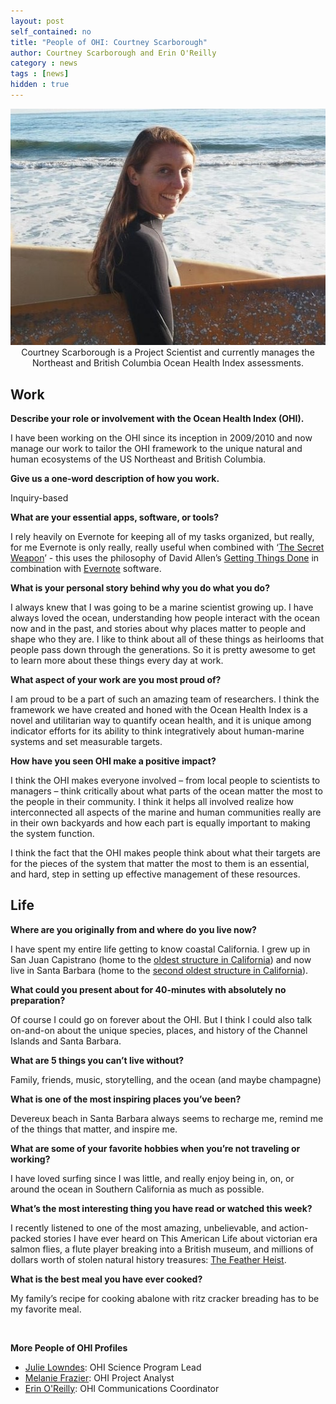 ```yaml
---
layout: post
self_contained: no
title: "People of OHI: Courtney Scarborough"
author: Courtney Scarborough and Erin O'Reilly
category : news 
tags : [news]
hidden : true
---
```

<center><img src="../assets/blog_images/CourtneyScarborough.jpg" width="550px"><br/>
Courtney Scarborough is a Project Scientist and currently manages the Northeast and British Columbia Ocean Health Index assessments.</center>

## Work 

**Describe your role or involvement with the Ocean Health Index (OHI).**

I have been working on the OHI since its inception in 2009/2010 and now manage our work to tailor the OHI framework to the unique natural and human ecosystems of the US Northeast and British Columbia.

**Give us a one-word description of how you work.**

Inquiry-based

**What are your essential apps, software, or tools?**

I rely heavily on Evernote for keeping all of my tasks organized, but really, for me Evernote is only really, really useful when combined with ‘[The Secret Weapon](https://thesecretweapon.org/wp-content/uploads/2018/02/The-Secret-Weapon-Manifesto.pdf)’ - this uses the philosophy of David Allen’s [Getting Things Done](https://www.amazon.com/Getting-Things-Done-Stress-Free-Productivity/dp/0142000280/ref=sr_1_1?ie=UTF8&qid=1318977355&sr=8-1) in combination with [Evernote](https://evernote.com/) software.

**What is your personal story behind why you do what you do?**

I always knew that I was going to be a marine scientist growing up. I have always loved the ocean, understanding how people interact with the ocean now and in the past, and stories about why places matter to people and shape who they are. I like to think about all of these things as heirlooms that people pass down through the generations. So it is pretty awesome to get to learn more about these things every day at work.

**What aspect of your work are you most proud of?**

I am proud to be a part of such an amazing team of researchers. I think the framework we have created and honed with the Ocean Health Index is a novel and utilitarian way to quantify ocean health, and it is unique among indicator efforts for its ability to think integratively about human-marine systems and set measurable targets.

**How have you seen OHI make a positive impact?**

I think the OHI makes everyone involved – from local people to scientists to managers – think critically about what parts of the ocean matter the most to the people in their community. I think it helps all involved realize how interconnected all aspects of the marine and human communities really are in their own backyards and how each part is equally important to making the system function. 

I think the fact that the OHI makes people think about what their targets are for the pieces of the system that matter the most to them is an essential, and hard, step in setting up effective management of these resources.

## Life

**Where are you originally from and where do you live now?**

I have spent my entire life getting to know coastal California. I grew up in San Juan Capistrano (home to the [oldest structure in California](https://en.wikipedia.org/wiki/Mission_San_Juan_Capistrano)) and now live in Santa Barbara (home to the [second oldest structure in California](https://en.wikipedia.org/wiki/Presidio_of_Santa_Barbara)).

**What could you present about for 40-minutes with absolutely no preparation?**

Of course I could go on forever about the OHI. But I think I could also talk on-and-on about the unique species, places, and history of the Channel Islands and Santa Barbara.

**What are 5 things you can’t live without?**

Family, friends, music, storytelling, and the ocean (and maybe champagne)

**What is one of the most inspiring places you’ve been?**

Devereux beach in Santa Barbara always seems to recharge me, remind me of the things that matter, and inspire me.

**What are some of your favorite hobbies when you’re not traveling or working?**

I have loved surfing since I was little, and really enjoy being in, on, or around the ocean in Southern California as much as possible.

**What’s the most interesting thing you have read or watched this week?**

I recently listened to one of the most amazing, unbelievable, and action-packed stories I have ever heard on This American Life about victorian era salmon flies, a flute player breaking into a British museum, and millions of dollars worth of stolen natural history treasures: [The Feather Heist](https://www.thisamericanlife.org/654/the-feather-heist).

**What is the best meal you have ever cooked?**

My family’s recipe for cooking abalone with ritz cracker breading has to be my favorite meal.

<br>

**More People of OHI Profiles**

- [Julie Lowndes](http://ohi-science.org/news/people-of-ohi-julie-lowndes): OHI Science Program Lead<br/>
- [Melanie Frazier](http://ohi-science.org/news/people-of-ohi-melanie-frazier): OHI Project Analyst<br/>
- [Erin O'Reilly](http://ohi-science.org/news/people-of-ohi-erin-oreilly): OHI Communications Coordinator
